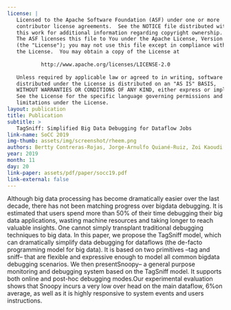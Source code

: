 ```yaml
---
license: |
   Licensed to the Apache Software Foundation (ASF) under one or more
   contributor license agreements.  See the NOTICE file distributed with
   this work for additional information regarding copyright ownership.
   The ASF licenses this file to You under the Apache License, Version 2.0
   (the "License"); you may not use this file except in compliance with
   the License.  You may obtain a copy of the License at
   
           http://www.apache.org/licenses/LICENSE-2.0
   
   Unless required by applicable law or agreed to in writing, software
   distributed under the License is distributed on an "AS IS" BASIS,
   WITHOUT WARRANTIES OR CONDITIONS OF ANY KIND, either express or implied.
   See the License for the specific language governing permissions and
   limitations under the License.
layout: publication
title: Publication
subtitle: >
   TagSniff: Simplified Big Data Debugging for Dataflow Jobs
link-name: SoCC 2019
img-thumb: assets/img/screenshot/rheem.png
authors: Bertty Contreras-Rojas, Jorge-Arnulfo Quiané-Ruiz, Zoi Kaoudi and Saravanan Thirumuruganathan
year: 2019
month: 11
day: 20
link-paper: assets/pdf/paper/socc19.pdf
link-external: false
---
```


Although big data processing has become dramatically easier over the last decade, there has not been matching progress over bigdata debugging. It is estimated that users spend more than 50% of their time debugging their big data applications, wasting machine resources and taking longer to reach valuable insights. One cannot simply transplant traditional debugging techniques to big data. In this paper, we propose the TagSniff model, which can dramatically simplify data debugging for dataflows (the de-facto programming model for big data). It is based on two primitives –tag and sniff– that are flexible and expressive enough to model all common bigdata debugging scenarios. We then presentSnoopy– a general purpose monitoring and debugging system based on the TagSniff model. It supports both online and post-hoc debugging modes.Our experimental evaluation shows that Snoopy incurs a very low over head on the main dataflow, 6%on average, as well as it is highly responsive to system events and users instructions.
